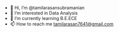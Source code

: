 - 👋 Hi, I’m @tamilarasansubramanian
- 👀 I’m interested in Data Analysis 
- 🌱 I’m currently learning B.E.ECE
- 📫 How to reach me tamilarasan7641@gmail.com

<!---
tamilarasansubramanian/tamilarasansubramanian is a ✨ special ✨ repository because its `README.md` (this file) appears on your GitHub profile.
You can click the Preview link to take a look at your changes.
--->
